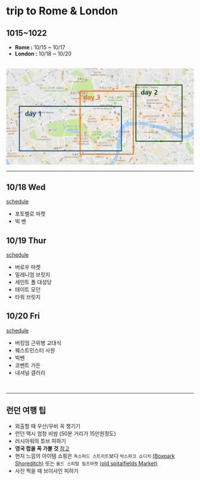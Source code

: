 trip to Rome & London
====================
1015~1022
-----------
+ **Rome :** 10/15 ~ 10/17
+ **London :** 10/18 ~ 10/20

<br />
<img src="https://github.com/jiyun075/uk-trip/blob/master/map.jpg?raw=true" width="600"></img>
<br />
<hr/>

10/18 Wed
----------
[schedule](https://github.com/jiyun075/uk-trip/blob/master/1018.md)
+ 포토벨로 마켓
+ 빅 벤

10/19 Thur
-----------
[schedule](https://github.com/jiyun075/uk-trip/blob/master/1019.md)
+ 버로우 마켓
+ 밀레니엄 브릿지
+ 세인트 폴 대성당
+ 테이트 모던
+ 타워 브릿지

10/20 Fri
-----------
[schedule](https://github.com/jiyun075/uk-trip/blob/master/1020.md)
+ 버킹엄 근위병 교대식
+ 웨스트민스터 사원
+ 빅벤
+ 코벤트 가든
+ 내셔널 갤러리

<br />
<hr>


런던 여행 팁
--------

+ 외출할 때 우산/우비 꼭 챙기기
+ 런던 택시 엄청 비쌈 (50분 거리가 15만원정도)
+ 러시아워의 튜브 피하기
+ **영국 펍을 꼭 가볼 것** [참고](http://banisblogg.tistory.com/153)
+ 현지 느낌의 아이템 쇼핑은 `옥스퍼드 스트리트`보다
`박스파크 쇼디치` [(Boxpark Shoreditch)](https://www.google.co.kr/maps/place/BOXPARK+Shoreditch/@51.5235203,-0.0786417,17z/data=!3m1!4b1!4m5!3m4!1s0x48761cb0d19ba99b:0x2c0c4950b950119e!8m2!3d51.523517!4d-0.076453) 또는
`올드 스피탈 필즈마켓` [(old spitalfields Market)](https://www.google.co.kr/maps/place/Old+Spitalfields+Market,+Brushfield+St,+London+E1+6AA+%EC%98%81%EA%B5%AD/@51.519644,-0.0775368,17z/data=!3m2!4b1!5s0x48761cb3f857c8a5:0x30e5c1c4eb5d18f5!4m5!3m4!1s0x48761cb4087f4313:0x31c43311655bfdad!8m2!3d51.5197474!4d-0.0754008)
+ 사진 찍을 때 브이사인 피하기
